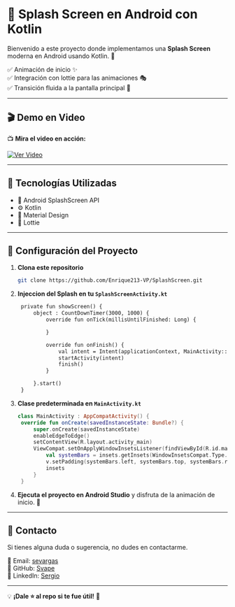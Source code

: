 # 🚀 Splash Screen en Android con Kotlin

Bienvenido a este proyecto donde implementamos una **Splash Screen** moderna en Android usando Kotlin. 🎨

✅ Animación de inicio ✨  
✅ Integración con lottie para las animaciones 🎭  
✅ Transición fluida a la pantalla principal 📲  

---

## 🎬 Demo en Video

📺 **Mira el video en acción:** 

[![Ver Video](https://img.shields.io/badge/Ver%20Video-%F0%9F%94%B4-red?style=for-the-badge)](https://www.youtube.com/watch?v=OLK0VfMi6Ws&ab_channel=Svape)

---

## 📌 Tecnologías Utilizadas

- 📱 Android SplashScreen API
- ⚙️ Kotlin
- 🎨 Material Design
- 🚀 Lottie

---

## 🚀 Configuración del Proyecto

1. **Clona este repositorio**
   ```bash
   git clone https://github.com/Enrique213-VP/SplashScreen.git
   ```

2. **Injeccion del Splash en tu `SplashScreenActivity.kt`**
   ```xml
    private fun showScreen() {
        object : CountDownTimer(3000, 1000) {
            override fun onTick(millisUntilFinished: Long) {

            }

            override fun onFinish() {
                val intent = Intent(applicationContext, MainActivity::class.java)
                startActivity(intent)
                finish()
            }

        }.start()
    }
   ```

3. **Clase predeterminada en `MainActivity.kt`**
   ```kotlin
   class MainActivity : AppCompatActivity() {
    override fun onCreate(savedInstanceState: Bundle?) {
        super.onCreate(savedInstanceState)
        enableEdgeToEdge()
        setContentView(R.layout.activity_main)
        ViewCompat.setOnApplyWindowInsetsListener(findViewById(R.id.main)) { v, insets ->
            val systemBars = insets.getInsets(WindowInsetsCompat.Type.systemBars())
            v.setPadding(systemBars.left, systemBars.top, systemBars.right, systemBars.bottom)
            insets
        }
    }
   ```

4. **Ejecuta el proyecto en Android Studio** y disfruta de la animación de inicio. 🚀

---

## 📩 Contacto
Si tienes alguna duda o sugerencia, no dudes en contactarme.

📧 Email: [sevargas](sevargas213@outlook.com)  
🐙 GitHub: [Svape](https://github.com/Enrique213-VP)  
🔗 LinkedIn: [Sergio](https://www.linkedin.com/in/svap/)

---

💡 **¡Dale ⭐ al repo si te fue útil!** 🎉

